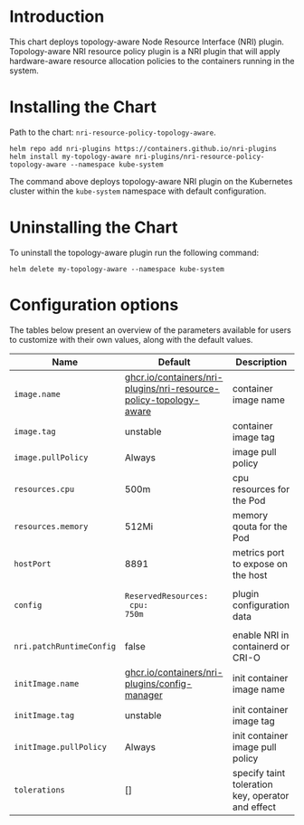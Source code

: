 # Introduction

This chart deploys topology-aware Node Resource Interface (NRI) plugin. Topology-aware NRI
resource policy plugin is a NRI plugin that will apply hardware-aware resource allocation
policies to the containers running in the system.

# Installing the Chart

Path to the chart: `nri-resource-policy-topology-aware`.

```
helm repo add nri-plugins https://containers.github.io/nri-plugins
helm install my-topology-aware nri-plugins/nri-resource-policy-topology-aware --namespace kube-system
```

The command above deploys topology-aware NRI plugin on the Kubernetes cluster within the
`kube-system` namespace with default configuration. 

# Uninstalling the Chart

To uninstall the topology-aware plugin run the following command:

```
helm delete my-topology-aware --namespace kube-system
```

# Configuration options

The tables below present an overview of the parameters available for users to customize with their own values,
along with the default values.

| Name                     | Default                                                                                                                       | Description                                          |
| ------------------------ | ----------------------------------------------------------------------------------------------------------------------------- | ---------------------------------------------------- |
| `image.name`             | [ghcr.io/containers/nri-plugins/nri-resource-policy-topology-aware](ghcr.io/containers/nri-plugins/nri-resource-policy-topology-aware)    | container image name                     |
| `image.tag`              | unstable                                                                                                                      | container image tag                                  |
| `image.pullPolicy`       | Always                                                                                                                        | image pull policy                                    |
| `resources.cpu`          | 500m                                                                                                                          | cpu resources for the Pod                            |
| `resources.memory`       | 512Mi                                                                                                                         | memory qouta for the Pod                             | 
| `hostPort`               | 8891                                                                                                                          | metrics port to expose on the host                   |
| `config`                 | <pre><code>ReservedResources:</code><br><code>  cpu: 750m</code></pre>                                                        | plugin configuration data                            |
| `nri.patchRuntimeConfig` | false                                                                                                                         | enable NRI in containerd or CRI-O                    |
| `initImage.name`         | [ghcr.io/containers/nri-plugins/config-manager](ghcr.io/containers/nri-plugins/config-manager)                                | init container image name                            |
| `initImage.tag`          | unstable                                                                                                                      | init container image tag                             |
| `initImage.pullPolicy`   | Always                                                                                                                        | init container image pull policy                     |
| `tolerations`            | []                                                                                                                            | specify taint toleration key, operator and effect    |
